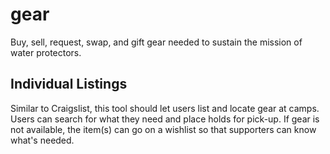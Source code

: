 # gear
Buy, sell, request, swap, and gift gear needed to sustain the mission of water protectors.

## Individual Listings
Similar to Craigslist, this tool should let users list and locate gear at camps. Users can search for what they need and place holds for pick-up. If gear is not available, the item(s) can go on a wishlist so that supporters can know what's needed.
